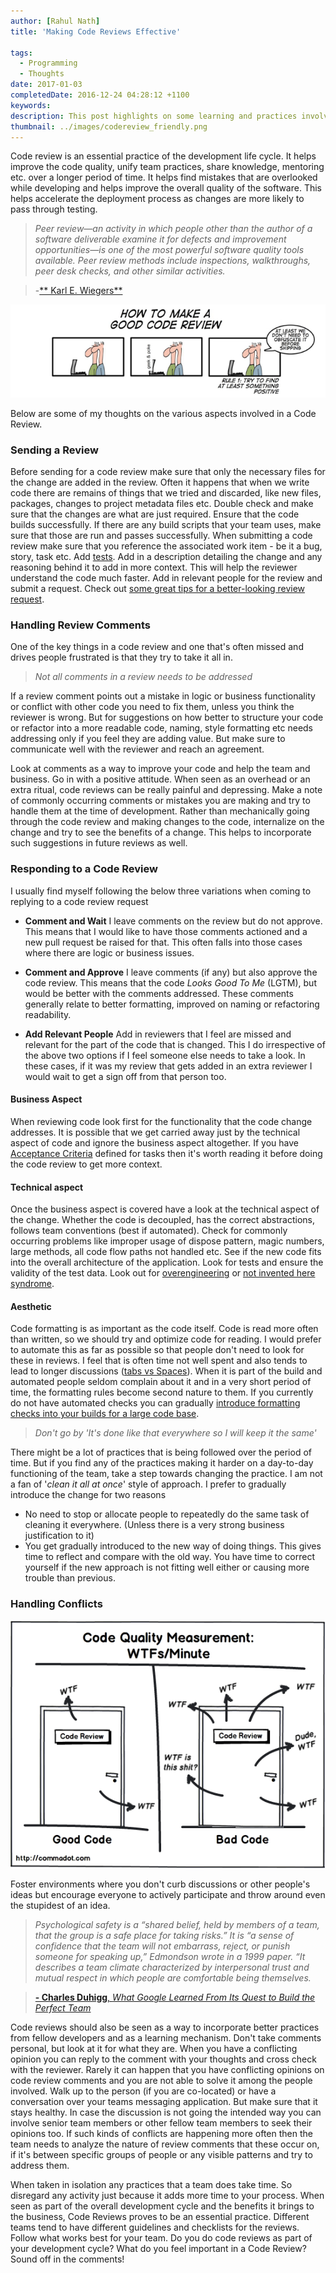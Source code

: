 ```yaml
---
author: [Rahul Nath]
title: 'Making Code Reviews Effective'
  
tags:
  - Programming
  - Thoughts
date: 2017-01-03
completedDate: 2016-12-24 04:28:12 +1100
keywords:
description: This post highlights on some learning and practices involved in Code Reviews.
thumbnail: ../images/codereview_friendly.png
---
```


Code review is an essential practice of the development life cycle. It helps improve the code quality, unify team practices, share knowledge, mentoring etc. over a longer period of time. It helps find mistakes that are overlooked while developing and helps improve the overall quality of the software. This helps accelerate the deployment process as changes are more likely to pass through testing.

> _Peer review—an activity in which people other than the author of a software deliverable examine it for defects and improvement opportunities—is one of the most powerful software quality tools available. Peer review methods include inspections, walkthroughs, peer desk checks, and other similar activities._

> -[** Karl E. Wiegers**](http://www.processimpact.com/articles/humanizing_reviews.html)

<img class="center" alt="Posts per month - 2016" src="../images/codereview_friendly.png"/>

Below are some of my thoughts on the various aspects involved in a Code Review.

### Sending a Review

Before sending for a code review make sure that only the necessary files for the change are added in the review. Often it happens that when we write code there are remains of things that we tried and discarded, like new files, packages, changes to project metadata files etc. Double check and make sure that the changes are what are just required. Ensure that the code builds successfully. If there are any build scripts that your team uses, make sure that those are run and passes successfully. When submitting a code review make sure that you reference the associated work item - be it a bug, story, task etc. Add [tests](http://www.rahulpnath.com/blog/category/testing/). Add in a description detailing the change and any reasoning behind it to add in more context. This will help the reviewer understand the code much faster. Add in relevant people for the review and submit a request. Check out [some great tips for a better-looking review request](http://blog.ploeh.dk/2015/01/15/10-tips-for-better-pull-requests/).

### Handling Review Comments

One of the key things in a code review and one that's often missed and drives people frustrated is that they try to take it all in.

> _Not all comments in a review needs to be addressed_

If a review comment points out a mistake in logic or business functionality or conflict with other code you need to fix them, unless you think the reviewer is wrong. But for suggestions on how better to structure your code or refactor into a more readable code, naming, style formatting etc needs addressing only if you feel they are adding value. But make sure to communicate well with the reviewer and reach an agreement.

Look at comments as a way to improve your code and help the team and business. Go in with a positive attitude. When seen as an overhead or an extra ritual, code reviews can be really painful and depressing. Make a note of commonly occurring comments or mistakes you are making and try to handle them at the time of development. Rather than mechanically going through the code review and making changes to the code, internalize on the change and try to see the benefits of a change. This helps to incorporate such suggestions in future reviews as well.

### Responding to a Code Review

I usually find myself following the below three variations when coming to replying to a code review request

- **Comment and Wait**
  I leave comments on the review but do not approve. This means that I would like to have those comments actioned and a new pull request be raised for that. This often falls into those cases where there are logic or business issues.

- **Comment and Approve**
  I leave comments (if any) but also approve the code review. This means that the code _Looks Good To Me_ (LGTM), but would be better with the comments addressed. These comments generally relate to better formatting, improved on naming or refactoring readability.

- **Add Relevant People**
  Add in reviewers that I feel are missed and relevant for the part of the code that is changed. This I do irrespective of the above two options if I feel someone else needs to take a look. In these cases, if it was my review that gets added in an extra reviewer I would wait to get a sign off from that person too.

#### **Business Aspect**

When reviewing code look first for the functionality that the code change addresses. It is possible that we get carried away just by the technical aspect of code and ignore the business aspect altogether. If you have [Acceptance Criteria](https://www.leadingagile.com/2014/09/acceptance-criteria/) defined for tasks then it's worth reading it before doing the code review to get more context.

#### **Technical aspect**

Once the business aspect is covered have a look at the technical aspect of the change. Whether the code is decoupled, has the correct abstractions, follows team conventions (best if automated). Check for commonly occurring problems like improper usage of dispose pattern, magic numbers, large methods, all code flow paths not handled etc. See if the new code fits into the overall architecture of the application. Look for tests and ensure the validity of the test data. Look out for [overengineering](https://en.wikipedia.org/wiki/Overengineering) or [not invented here syndrome](https://en.wikipedia.org/wiki/Not_invented_here).

#### **Aesthetic**

Code formatting is as important as the code itself. Code is read more often than written, so we should try and optimize code for reading. I would prefer to automate this as far as possible so that people don't need to look for these in reviews. I feel that is often time not well spent and also tends to lead to longer discussions ([tabs vs Spaces](https://blog.codinghorror.com/death-to-the-space-infidels/)). When it is part of the build and automated people seldom complain about it and in a very short period of time, the formatting rules become second nature to them. If you currently do not have automated checks you can gradually [introduce formatting checks into your builds for a large code base](http://www.rahulpnath.com/blog/introducing-code-formatting-into-a-large-codebase/).

> _Don't go by 'It's done like that everywhere so I will keep it the same'_

There might be a lot of practices that is being followed over the period of time. But if you find any of the practices making it harder on a day-to-day functioning of the team, take a step towards changing the practice. I am not a fan of '_clean it all at once_' style of approach. I prefer to gradually introduce the change for two reasons

- No need to stop or allocate people to repeatedly do the same task of cleaning it everywhere. (Unless there is a very strong business justification to it)
- You get gradually introduced to the new way of doing things. This gives time to reflect and compare with the old way. You have time to correct yourself if the new approach is not fitting well either or causing more trouble than previous.

### Handling Conflicts

<img class="center" alt="Posts per month - 2016" src="../images/codereview_wtf.png"/>

Foster environments where you don't curb discussions or other people's ideas but encourage everyone to actively participate and throw around even the stupidest of an idea.

> _Psychological safety is a “shared belief, held by members of a team, that the group is a safe place for taking risks.” It is “a sense of confidence that the team will not embarrass, reject, or punish someone for speaking up,” Edmondson wrote in a 1999 paper. “It describes a team climate characterized by interpersonal trust and mutual respect in which people are comfortable being themselves._

> [**- Charles Duhigg**, _What Google Learned From Its Quest to Build the Perfect Team_](https://www.linkedin.com/pulse/what-google-learned-from-its-quest-build-perfect-team-charles-duhigg)

Code reviews should also be seen as a way to incorporate better practices from fellow developers and as a learning mechanism. Don't take comments personal, but look at it for what they are. When you have a conflicting opinion you can reply to the comment with your thoughts and cross check with the reviewer. Rarely it can happen that you have conflicting opinions on code review comments and you are not able to solve it among the people involved. Walk up to the person (if you are co-located) or have a conversation over your teams messaging application. But make sure that it stays healthy. In case the discussion is not going the intended way you can involve senior team members or other fellow team members to seek their opinions too. If such kinds of conflicts are happening more often then the team needs to analyze the nature of review comments that these occur on, if it's between specific groups of people or any visible patterns and try to address them.

When taken in isolation any practices that a team does take time. So disregard any activity just because it adds more time to your process. When seen as part of the overall development cycle and the benefits it brings to the business, Code Reviews proves to be an essential practice. Different teams tend to have different guidelines and checklists for the reviews. Follow what works best for your team. Do you do code reviews as part of your development cycle? What do you feel important in a Code Review? Sound off in the comments!
